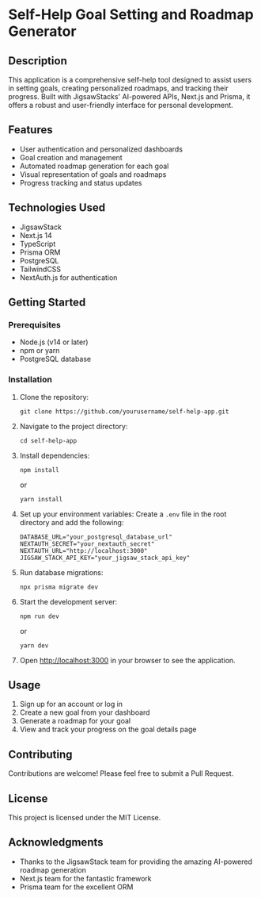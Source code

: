 # Self-Help Goal Setting and Roadmap Generator

## Description

This application is a comprehensive self-help tool designed to assist users in setting goals, creating personalized roadmaps, and tracking their progress. Built with JigsawStacks' AI-powered APIs, Next.js and Prisma, it offers a robust and user-friendly interface for personal development.

## Features

- User authentication and personalized dashboards
- Goal creation and management
- Automated roadmap generation for each goal
- Visual representation of goals and roadmaps
- Progress tracking and status updates

## Technologies Used

- JigsawStack
- Next.js 14
- TypeScript
- Prisma ORM
- PostgreSQL
- TailwindCSS
- NextAuth.js for authentication

## Getting Started

### Prerequisites

- Node.js (v14 or later)
- npm or yarn
- PostgreSQL database

### Installation

1. Clone the repository:
   ```
   git clone https://github.com/yourusername/self-help-app.git
   ```

2. Navigate to the project directory:
   ```
   cd self-help-app
   ```

3. Install dependencies:
   ```
   npm install
   ```
   or
   ```
   yarn install
   ```

4. Set up your environment variables:
   Create a `.env` file in the root directory and add the following:
   ```
   DATABASE_URL="your_postgresql_database_url"
   NEXTAUTH_SECRET="your_nextauth_secret"
   NEXTAUTH_URL="http://localhost:3000"
   JIGSAW_STACK_API_KEY="your_jigsaw_stack_api_key"
   ```

5. Run database migrations:
   ```
   npx prisma migrate dev
   ```

6. Start the development server:
   ```
   npm run dev
   ```
   or
   ```
   yarn dev
   ```

7. Open [http://localhost:3000](http://localhost:3000) in your browser to see the application.

## Usage

1. Sign up for an account or log in
2. Create a new goal from your dashboard
3. Generate a roadmap for your goal
4. View and track your progress on the goal details page

## Contributing

Contributions are welcome! Please feel free to submit a Pull Request.

## License

This project is licensed under the MIT License.

## Acknowledgments

- Thanks to the JigsawStack team for providing the amazing AI-powered roadmap generation
- Next.js team for the fantastic framework
- Prisma team for the excellent ORM


